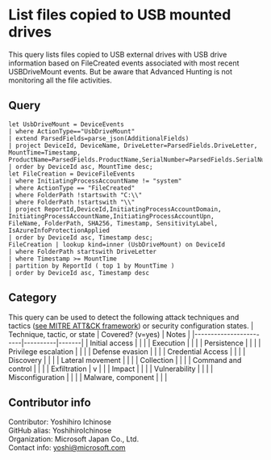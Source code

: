 # List files copied to USB mounted drives
This query lists files copied to USB external drives with USB drive information based on FileCreated events associated with most recent USBDriveMount events. But be aware that Advanced Hunting is not monitoring all the file activities.

## Query
```
let UsbDriveMount = DeviceEvents
| where ActionType=="UsbDriveMount"
| extend ParsedFields=parse_json(AdditionalFields)
| project DeviceId, DeviceName, DriveLetter=ParsedFields.DriveLetter, MountTime=Timestamp,
ProductName=ParsedFields.ProductName,SerialNumber=ParsedFields.SerialNumber,Manufacturer=ParsedFields.Manufacturer
| order by DeviceId asc, MountTime desc;
let FileCreation = DeviceFileEvents
| where InitiatingProcessAccountName != "system"
| where ActionType == "FileCreated"
| where FolderPath !startswith "C:\\"
| where FolderPath !startswith "\\"
| project ReportId,DeviceId,InitiatingProcessAccountDomain,
InitiatingProcessAccountName,InitiatingProcessAccountUpn,
FileName, FolderPath, SHA256, Timestamp, SensitivityLabel, IsAzureInfoProtectionApplied
| order by DeviceId asc, Timestamp desc;
FileCreation | lookup kind=inner (UsbDriveMount) on DeviceId
| where FolderPath startswith DriveLetter
| where Timestamp >= MountTime
| partition by ReportId ( top 1 by MountTime )
| order by DeviceId asc, Timestamp desc
```
## Category
This query can be used to detect the following attack techniques and tactics ([see MITRE ATT&CK framework](https://attack.mitre.org/)) or security configuration states.
| Technique, tactic, or state | Covered? (v=yes) | Notes |
|------------------------|----------|-------|
| Initial access |  |  |
| Execution |  |  |
| Persistence |  |  | 
| Privilege escalation |  |  |
| Defense evasion |  |  | 
| Credential Access |  |  | 
| Discovery |  |  | 
| Lateral movement |  |  | 
| Collection |  |  | 
| Command and control |  |  | 
| Exfiltration | v |  | 
| Impact |  |  |
| Vulnerability |  |  |
| Misconfiguration |  |  |
| Malware, component |  |  |

## Contributor info
Contributor: Yoshihiro Ichinose  
GitHub alias: YoshihiroIchinose  
Organization: Microsoft Japan Co., Ltd.  
Contact info: yoshi@microsoft.com  

